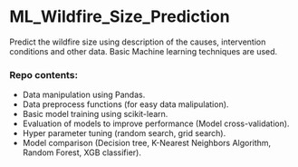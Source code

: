 # ML_Wildfire_Size_Prediction
Predict the wildfire size using description of the causes, intervention conditions and other data.
Basic Machine learning techniques are used.

### Repo contents:
- Data manipulation using Pandas.
- Data preprocess functions (for easy data malipulation).
- Basic model training using scikit-learn.
- Evaluation of models to improve performance (Model cross-validation).
- Hyper parameter tuning (random search, grid search).
- Model comparison (Decision tree, K-Nearest Neighbors Algorithm, Random Forest, XGB classifier).
